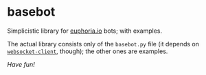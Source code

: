 # basebot

Simplicistic library for [euphoria.io](http://euphoria.io/) bots;
with examples.

The actual library consists only of the `basebot.py` file (it depends
on [`websocket-client`](http://pypi.python.org/pypi/websocket-client/),
though); the other ones are examples.

*Have fun!*
